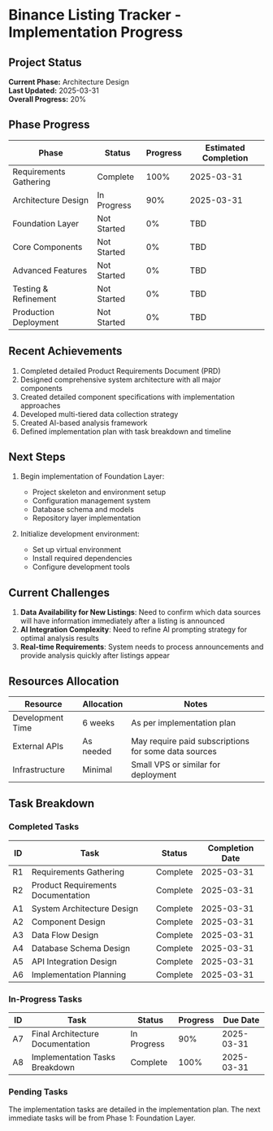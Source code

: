 # Binance Listing Tracker - Implementation Progress

## Project Status

**Current Phase:** Architecture Design  
**Last Updated:** 2025-03-31  
**Overall Progress:** 20%  

## Phase Progress

| Phase | Status | Progress | Estimated Completion |
|-------|--------|----------|----------------------|
| Requirements Gathering | Complete | 100% | 2025-03-31 |
| Architecture Design | In Progress | 90% | 2025-03-31 |
| Foundation Layer | Not Started | 0% | TBD |
| Core Components | Not Started | 0% | TBD |
| Advanced Features | Not Started | 0% | TBD |
| Testing & Refinement | Not Started | 0% | TBD |
| Production Deployment | Not Started | 0% | TBD |

## Recent Achievements

1. Completed detailed Product Requirements Document (PRD)
2. Designed comprehensive system architecture with all major components
3. Created detailed component specifications with implementation approaches
4. Developed multi-tiered data collection strategy
5. Created AI-based analysis framework
6. Defined implementation plan with task breakdown and timeline

## Next Steps

1. Begin implementation of Foundation Layer:
   - Project skeleton and environment setup
   - Configuration management system
   - Database schema and models
   - Repository layer implementation

2. Initialize development environment:
   - Set up virtual environment
   - Install required dependencies
   - Configure development tools

## Current Challenges

1. **Data Availability for New Listings**: Need to confirm which data sources will have information immediately after a listing is announced
2. **AI Integration Complexity**: Need to refine AI prompting strategy for optimal analysis results
3. **Real-time Requirements**: System needs to process announcements and provide analysis quickly after listings appear

## Resources Allocation

| Resource | Allocation | Notes |
|----------|------------|-------|
| Development Time | 6 weeks | As per implementation plan |
| External APIs | As needed | May require paid subscriptions for some data sources |
| Infrastructure | Minimal | Small VPS or similar for deployment |

## Task Breakdown

### Completed Tasks

| ID | Task | Status | Completion Date |
|----|------|--------|----------------|
| R1 | Requirements Gathering | Complete | 2025-03-31 |
| R2 | Product Requirements Documentation | Complete | 2025-03-31 |
| A1 | System Architecture Design | Complete | 2025-03-31 |
| A2 | Component Design | Complete | 2025-03-31 |
| A3 | Data Flow Design | Complete | 2025-03-31 |
| A4 | Database Schema Design | Complete | 2025-03-31 |
| A5 | API Integration Design | Complete | 2025-03-31 |
| A6 | Implementation Planning | Complete | 2025-03-31 |

### In-Progress Tasks

| ID | Task | Status | Progress | Due Date |
|----|------|--------|----------|----------|
| A7 | Final Architecture Documentation | In Progress | 90% | 2025-03-31 |
| A8 | Implementation Tasks Breakdown | Complete | 100% | 2025-03-31 |

### Pending Tasks

The implementation tasks are detailed in the implementation plan. The next immediate tasks will be from Phase 1: Foundation Layer.
